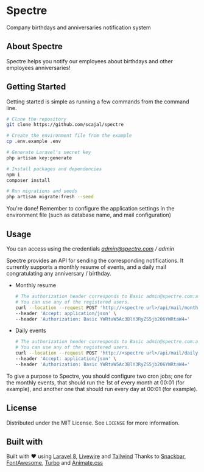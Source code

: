 # Spectre
Company birthdays and anniversaries notification system

## About Spectre
Spectre helps you notify our employees about birthdays and other employees anniversaries!

## Getting Started

Getting started is simple as running a few commands from the command line.

```sh
# Clone the repository
git clone https://github.com/scajal/spectre

# Create the environment file from the example
cp .env.example .env

# Generate Laravel's secret key
php artisan key:generate

# Install packages and dependencies
npm i
composer install

# Run migrations and seeds
php artisan migrate:fresh --seed
```

You're done!
Remember to configure the application settings in the environment file (such as database name, and mail configuration)

## Usage

You can access using the credentials *admin@spectre.com / admin*

Spectre provides an API for sending the corresponding notifications. It currently supports a monthly resume of events, and
a daily mail congratulating any anniversary / birthday.

* Monthly resume
    ```sh
    # The authorization header corresponds to Basic admin@spectre.com:admin
    # You can use any of the registered users.
    curl --location --request POST 'http://<spectre url>/api/mail/monthly-events' \
    --header 'Accept: application/json' \
    --header 'Authorization: Basic YWRtaW5Ac3BlY3RyZS5jb206YWRtaW4='
    ```

* Daily events
    ```sh
    # The authorization header corresponds to Basic admin@spectre.com:admin
    # You can use any of the registered users.
    curl --location --request POST 'http://<spectre url>/api/mail/daily-events' \
    --header 'Accept: application/json' \
    --header 'Authorization: Basic YWRtaW5Ac3BlY3RyZS5jb206YWRtaW4='
    ```

To give a purpose to Spectre, you should configure two cron jobs; one for the monthly events, that should run the 1st of every month
at 00:01 (for example), and another one that should run every day at 00:01 (for example).

## License

Distributed under the MIT License. See `LICENSE` for more information.

## Built with

Built with ❤ using [Laravel 8](https://laravel.com), [Livewire](https://laravel-livewire.com) and [Tailwind](https://tailwindcss.com)
Thanks to [Snackbar](https://www.polonel.com/snackbar), [FontAwesome](http://fontawesome.com/), [Turbo](https://turbo.hotwire.dev) and [Animate.css](https://animate.style/)